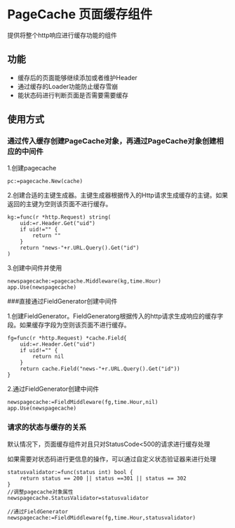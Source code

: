 # PageCache 页面缓存组件

提供将整个http响应进行缓存功能的组件

## 功能
* 缓存后的页面能够继续添加或者维护Header
* 通过缓存的Loader功能防止缓存雪崩
* 能状态码进行判断页面是否需要需要缓存

## 使用方式

### 通过传入缓存创建PageCache对象，再通过PageCache对象创建相应的中间件

1.创建pagecache

    pc:=pagecache.New(cache)
    
2.创建合适的主键生成器。主键生成器根据传入的Http请求生成缓存的主键。如果返回的主键为空则该页面不进行缓存。

    kg:=func(r *http.Request) string(
        uid:=r.Header.Get("uid")
        if uid!="" {
            return ""
        }
        return "news-"+r.URL.Query().Get("id")
    )

3.创建中间件并使用

    newspagecache:=pagecache.Middleware(kg,time.Hour)
    app.Use(newspagecache)

###直接通过FieldGenerator创建中间件

1.创建FieldGenerator。FieldGeneratorg根据传入的http请求生成响应的缓存字段。如果缓存字段为空则该页面不进行缓存。

    
    fg=func(r *http.Request) *cache.Field{
        uid:=r.Header.Get("uid")
        if uid!="" {
            return nil
        }
        return cache.Field("news-"+r.URL.Query().Get("id"))
    }

2.通过FieldGenerator创建中间件

    newspagecache:=FieldMiddleware(fg,time.Hour,nil)
    app.Use(newspagecache)

### 请求的状态与缓存的关系

默认情况下，页面缓存组件对且只对StatusCode<500的请求进行缓存处理

如果需要对状态码进行更信息的操作，可以通过自定义状态验证器来进行处理

    statusvalidator:=func(status int) bool {
	    return status == 200 || status ==301 || status == 302
    }
    //调整pagecache对象属性
    newspagecache.StatusValidator=statusvalidator

    //通过FieldGenerator
    newspagecache:=FieldMiddleware(fg,time.Hour,statusvalidator)
